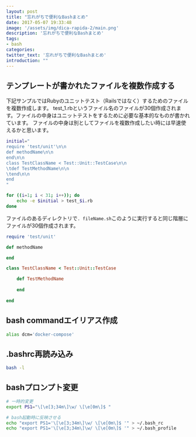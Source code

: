 ```yaml
---
layout: post
title: "忘れがちで便利なBashまとめ"
date: 2017-05-07 19:33:48
image: '/assets/img/dica-rapida-2/main.png'
description: '忘れがちで便利なBashまとめ'
tags:
- bash
categories:
twitter_text: '忘れがちで便利なBashまとめ'
introduction: ""
---
```


## テンプレートが書かれたファイルを複数作成する
下記サンプルではRubyのユニットテスト（Railsではなく）するためのファイルを複数作成します。
test_1.rbというファイル名のファイルが30個作成されます。ファイルの中身はユニットテストをするために必要な基本的なものが書かれています。
ファイルの中身は別としてファイルを複数作成したい時には早速使えるかと思います。

```bash
initial="
require 'test/unit'\n\n
def methodName\n\n
end\n\n
class TestClassName < Test::Unit::TestCase\n\n
\tdef TestMethodName\n\n
\tend\n\n
end
"

for ((i=1; i < 31; i++)); do
    echo -e $initial > test_$i.rb
done
```
ファイルのあるディレクトリで`. fileName.sh`このように実行すると同じ階層にファイルが30個作成されます。

```rb:test_1.rb
require 'test/unit'

def methodName

end

class TestClassName < Test::Unit::TestCase

	def TestMethodName
	
	end
	
end
```

## bash commandエイリアス作成

```bash
alias dcm='docker-compose'
```

## .bashrc再読み込み

```bash
bash -l
```

## bashプロンプト変更

```bash
# 一時的変更
export PS1="\[\e[3;34m\]\w/ \[\e[0m\]$ "

# bash起動時に反映させる
echo "export PS1='\[\e[3;34m\]\w/ \[\e[0m\]$ '" > ~/.bash_rc
echo "export PS1='\[\e[3;34m\]\w/ \[\e[0m\]$ '" > ~/.bash_profile
```

